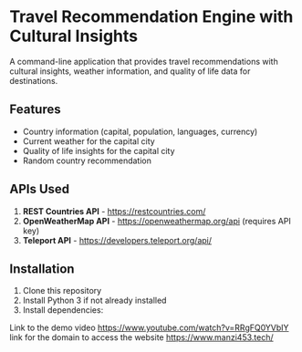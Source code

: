# Travel Recommendation Engine with Cultural Insights

A command-line application that provides travel recommendations with cultural insights, weather information, and quality of life data for destinations.

## Features

- Country information (capital, population, languages, currency)
- Current weather for the capital city
- Quality of life insights for the capital city
- Random country recommendation

## APIs Used

1. **REST Countries API** - https://restcountries.com/
2. **OpenWeatherMap API** - https://openweathermap.org/api (requires API key)
3. **Teleport API** - https://developers.teleport.org/api/

## Installation

1. Clone this repository
2. Install Python 3 if not already installed
3. Install dependencies:
 
Link to the demo video
https://www.youtube.com/watch?v=RRgFQ0YVbIY
link for the domain to access the website
https://www.manzi453.tech/
